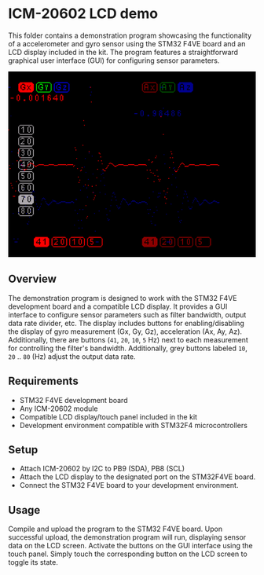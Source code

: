 # ICM-20602 LCD demo

This folder contains a demonstration program showcasing the functionality
of a accelerometer and gyro sensor using the STM32 F4VE board
and an LCD display included in the kit. The program features a straightforward
graphical user interface (GUI) for configuring sensor parameters.

![Demo screenshot](icm20602_lcd_x2.png)

## Overview

The demonstration program is designed to work with the STM32 F4VE development
board and a compatible LCD display. It provides a GUI interface to configure
sensor parameters such as filter bandwidth, output data rate divider, etc.
The display includes buttons for enabling/disabling the display of
gyro measurement (Gx, Gy, Gz), acceleration (Ax, Ay, Az). Additionally,
there are buttons (`41`, `20`, `10`, `5` Hz) next to each measurement for
controlling the filter's bandwidth. Additionally, grey buttons labeled `10`,
`20` .. `80` (Hz) adjust the output data rate.

## Requirements

* STM32 F4VE development board
* Any ICM-20602 module
* Compatible LCD display/touch panel included in the kit
* Development environment compatible with STM32F4 microcontrollers

## Setup

* Attach ICM-20602 by I2C to PB9 (SDA), PB8 (SCL)
* Attach the LCD display to the designated port on the STM32F4VE board.
* Connect the STM32 F4VE board to your development environment.

## Usage

Compile and upload the program to the STM32 F4VE board. Upon successful upload,
the demonstration program will run, displaying sensor data on the LCD screen.
Activate the buttons on the GUI interface using the touch panel.
Simply touch the corresponding button on the LCD screen to toggle its state.
